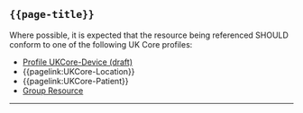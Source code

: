 ## <code>{{page-title}}</code>

Where possible, it is expected that the resource being referenced SHOULD conform to one of the following UK Core profiles:
- [Profile UKCore-Device (draft)](https://simplifier.net/guide/UKCoreImplementationGuideAssetsinDevelopment/Home/ProfilesandExtensions/Profile-UKCore-Device)
- {{pagelink:UKCore-Location}}
- {{pagelink:UKCore-Patient}}
- [Group Resource](https://www.hl7.org/fhir/r4/group.html)

---